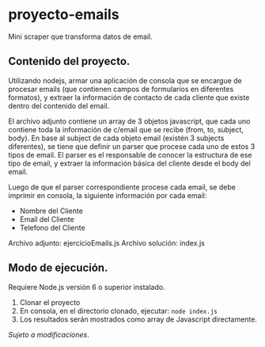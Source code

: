 # proyecto-emails
Mini scraper que transforma datos de email.

## Contenido del proyecto.

Utilizando nodejs, armar una aplicación de consola que se encargue de procesar emails (que contienen campos de formularios en diferentes formatos), y extraer la información de contacto de cada cliente que existe dentro del contenido del email.

El archivo adjunto contiene un array de 3 objetos javascript, que cada uno contiene toda la información de c/email que se recibe (from, to, subject, body). En base al subject de cada objeto email (existén 3 subjects diferentes), se tiene que definir un parser que procese cada uno de estos 3 tipos de email.
El parser es el responsable de conocer la estructura de ese tipo de email, y extraer la información básica del cliente desde el body del email.

Luego de que el parser correspondiente procese cada email, se debe imprimir en consola, la siguiente información por cada email:
- Nombre del Cliente
- Email del Cliente
- Telefono del Cliente

Archivo adjunto: ejercicioEmails.js
Archivo solución: index.js

## Modo de ejecución.

Requiere Node.js versión 6 o superior instalado.

1. Clonar el proyecto
2. En consola, en el directorio clonado, ejecutar: `node index.js`
3. Los resultados serán mostrados como array de Javascript directamente.

*Sujeto a modificaciones*.
